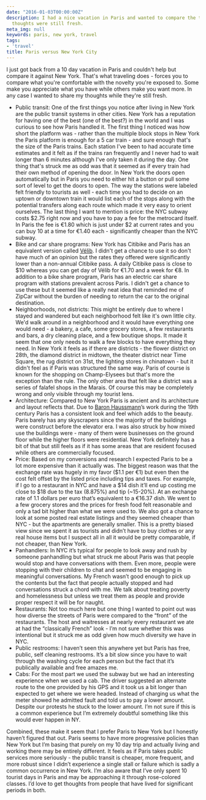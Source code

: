 ```yaml
---
date: "2016-01-03T00:00:00Z"
description: I had a nice vacation in Paris and wanted to compare the two while the
  thoughts were still fresh.
meta_img: null
keywords: paris, new york, travel
tags:
- 'travel'
title: Paris versus New York City
---
```


I just got back from a 10 day vacation in Paris and couldn't help but compare it against New York. That's what traveling does - forces you to compare what you're comfortable with the novelty you're exposed to. Some make you appreciate what you have while others make you want more. In any case I wanted to share my thoughts while they're still fresh.

- Public transit: One of the first things you notice after living in New York are the public transit systems in other cities. New York has a reputation for having one of the best (one of the best?) in the world and I was curious to see how Paris handled it. The first thing I noticed was how short the platform was - rather than the multiple block stops in New York the Paris platform is enough for a 5 car train - and sure enough that's the size of the Paris trains. Each station I've been to had accurate time estimates and it felt as if the trains ran frequently and I never had to wait longer than 6 minutes although I've only taken it during the day. One thing that's struck me as odd was that it seemed as if every train had their own method of opening the door. In New York the doors open automatically but in Paris you need to either hit a button or pull some sort of level to get the doors to open. The way the stations were labeled felt friendly to tourists as well - each time you had to decide on an uptown or downtown train it would list each of the stops along with the potential transfers along each route which made it very easy to orient ourselves. The last thing I want to mention is price: the NYC subway costs $2.75 right now and you have to pay a fee for the metrocard itself. In Paris the fee is €1.80 which is just under $2 at current rates and you can buy 10 at a time for €1.40 each - significantly cheaper than the NYC subway.
- Bike and car share programs: New York has Citibike and Paris has an equivalent version called [Vélib](http://en.velib.paris.fr/). I didn't get a chance to use it so don't have much of an opinion but the rates they offered were significantly lower than a non-annual Citibike pass. A daily Citibike pass is close to $10 whereas you can get day of Vélib for €1.70 and a week for €8. In addition to a bike share program, Paris has an electric car share program with stations prevalent across Paris. I didn't get a chance to use these but it seemed like a really neat idea that reminded me of ZipCar without the burden of needing to return the car to the original destination.
- Neighborhoods, not districts: This might be entirely due to where I stayed and wandered but each neighborhood felt like it's own little city. We'd walk around in a neighborhood and it would have everything one would need - a bakery, a cafe, some grocery stores, a few restaurants and bars, a dry cleaning place, and a few boutique shops. It made it seem that one only needs to walk a few blocks to have everything they need. In New York it feels as if there are districts - the flower district on 28th, the diamond district in midtown, the theater district near Time Square, the rug district on 31st, the lighting stores in chinatown - but it didn't feel as if Paris was structured the same way. Paris of course is known for the shopping on Champ-Elysees but that's more the exception than the rule. The only other area that felt like a district was a series of falafel shops in the Marais. Of course this may be completely wrong and only visible through my tourist lens.
- Architecture: Compared to New York Paris is ancient and its architecture and layout reflects that. Due to [Baron Haussmann](https://en.wikipedia.org/wiki/Georges-Eug%C3%A8ne_Haussmann)’s work during the 19th century Paris has a consistent look and feel which adds to the beauty. Paris barely has any skyscrapers since the majority of the buildings were construct before the elevator era. I was also struck by how mixed use the buildings were - many of them were businesses on the ground floor while the higher floors were residential. New York definitely has a bit of that but still feels as if it has some areas that are resident focused while others are commercially focused.
- Price: Based on my conversions and research I expected Paris to be a lot more expensive than it actually was. The biggest reason was that the exchange rate was hugely in my favor ($1.1 per €1) but even then the cost felt offset by the listed price including tips and taxes. For example, if I go to a restaurant in NYC and have a $14 dish it’ll end up costing me close to $18 due to the tax (8.875%) and tip (~15-20%). At an exchange rate of 1.1 dollars per euro that’s equivalent to a €16.37 dish. We went to a few grocery stores and the prices for fresh food felt reasonable and only a tad bit higher than what we were used to. We also got a chance to look at some posted real estate listings and they seemed cheaper than NYC - but the apartments are generally smaller. This is a pretty biased view since we spent it as tourists and didn’t have to buy clothes or any real house items but I suspect all in all it would be pretty comparable, if not cheaper, than New York.
- Panhandlers: In NYC it’s typical for people to look away and rush by someone panhandling but what struck me about Paris was that people would stop and have conversations with them. Even more, people were stopping with their children to chat and seemed to be engaging in meaningful conversations. My French wasn’t good enough to pick up the contents but the fact that people actually stopped and had conversations struck a chord with me. We talk about treating poverty and homelessness but unless we treat them as people and provide proper respect it will be for naught.
- Restaurants: Not too much here but one thing I wanted to point out was how diverse the streets of Paris were compared to the “front” of the restaurants. The host and waitresses at nearly every restaurant we ate at had the “classically French” look - I’m not sure whether this was intentional but it struck me as odd given how much diversity we have in NYC.
- Public restrooms: I haven’t seen this anywhere yet but Paris has free, public, self cleaning restrooms. It’s a bit slow since you have to wait through the washing cycle for each person but the fact that it’s publically available and free amazes me.
- Cabs: For the most part we used the subway but we had an interesting experience when we used a cab. The driver suggested an alternate route to the one provided by his GPS and it took us a bit longer than expected to get where we were headed. Instead of charging us what the meter showed he admitted fault and told us to pay a lower amount. Despite our protests he stuck to the lower amount. I’m not sure if this is a common experience but I’m extremely doubtful something like this would ever happen in NY.

Combined, these make it seem that I prefer Paris to New York but I honestly haven’t figured that out. Paris seems to have more progressive policies than New York but I’m basing that purely on my 10 day trip and actually living and working there may be entirely different. It feels as if Paris takes public services more seriously - the public transit is cheaper, more frequent, and more robust since I didn’t experience a single stall or failure which is sadly a common occurrence in New York. I’m also aware that I’ve only spent 10 tourist days in Paris and may be approaching it through rose-colored classes. I’d love to get thoughts from people that have lived for significant periods in both.
